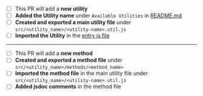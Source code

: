 - [ ] This PR will add a **new utility**
- [ ] **Added the Utility name** under `Available Utilities` in [README.md](../README.md)
- [ ] **Created and exported a main utility file** under `src/<utility_name>/<utility-name>.util.js`
- [ ] **Imported the Utility** in the [entry js file](../src/index.js)

----

- [ ] This PR will add a **new method**
- [ ] **Created and exported a method file** under `src/<utility_name>/methods/<method_name>`
- [ ] **Imported the method file** in the main utility file under `src/<utility_name>/<utility-name>.util.js`
- [ ] **Added jsdoc comments** in the method file
